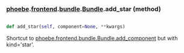 ### [phoebe](phoebe.md).[frontend](phoebe.frontend.md).[bundle](phoebe.frontend.bundle.md).[Bundle](phoebe.frontend.bundle.Bundle.md).add_star (method)


```py

def add_star(self, component=None, **kwargs)

```



Shortcut to [phoebe.frontend.bundle.Bundle.add_component](phoebe.frontend.bundle.Bundle.add_component.md) but with kind='star'.


